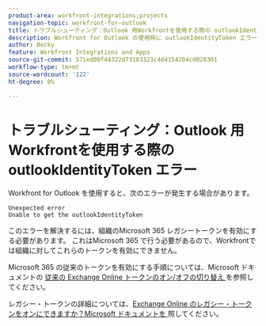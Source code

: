 ```yaml
---
product-area: workfront-integrations;projects
navigation-topic: workfront-for-outlook
title: トラブルシューティング：Outlook 用Workfrontを使用する際の outlookIdentityToken エラー
description: Workfront for Outlook の使用時に outlookIdentityToken エラーが発生した場合は、Microsoft 365 の従来のトークンを有効にする必要があります。
author: Becky
feature: Workfront Integrations and Apps
source-git-commit: 571ed00f44322d73183323c4d4154284cd028301
workflow-type: tm+mt
source-wordcount: '122'
ht-degree: 0%

---
```


# トラブルシューティング：Outlook 用Workfrontを使用する際の outlookIdentityToken エラー

Workfront for Outlook を使用すると、次のエラーが発生する場合があります。

```
Unexpected error
Unable to get the outlookIdentityToken
```

このエラーを解決するには、組織のMicrosoft 365 レガシートークンを有効にする必要があります。 これはMicrosoft 365 で行う必要があるので、Workfrontでは組織に対してこれらのトークンを有効にできません。

Microsoft 365 の従来のトークンを有効にする手順については、Microsoft ドキュメントの [ 従来の Exchange Online トークンのオン/オフの切り替え ](https://learn.microsoft.com/en-us/office/dev/add-ins/outlook/turn-exchange-tokens-on-off) を参照してください。

レガシー・トークンの詳細については、[Exchange Online のレガシー・トークンをオンにできますか？Microsoft ドキュメントを ](https://learn.microsoft.com/en-us/office/dev/add-ins/outlook/faq-nested-app-auth-outlook-legacy-tokens#can-i-turn-exchange-online-legacy-tokens-back-on) 照してください。
